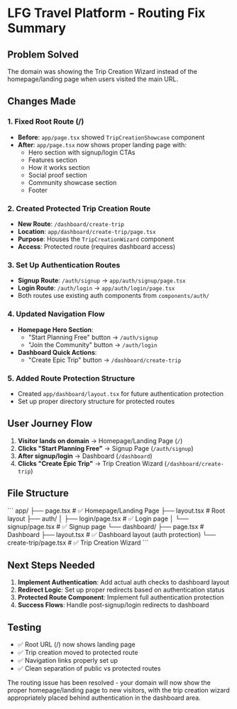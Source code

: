 # LFG Travel Platform - Routing Fix Summary

## Problem Solved
The domain was showing the Trip Creation Wizard instead of the homepage/landing page when users visited the main URL.

## Changes Made

### 1. Fixed Root Route (/)
- **Before**: `app/page.tsx` showed `TripCreationShowcase` component
- **After**: `app/page.tsx` now shows proper landing page with:
  - Hero section with signup/login CTAs
  - Features section
  - How it works section  
  - Social proof section
  - Community showcase section
  - Footer

### 2. Created Protected Trip Creation Route
- **New Route**: `/dashboard/create-trip`
- **Location**: `app/dashboard/create-trip/page.tsx`
- **Purpose**: Houses the `TripCreationWizard` component
- **Access**: Protected route (requires dashboard access)

### 3. Set Up Authentication Routes
- **Signup Route**: `/auth/signup` → `app/auth/signup/page.tsx`
- **Login Route**: `/auth/login` → `app/auth/login/page.tsx`
- Both routes use existing auth components from `components/auth/`

### 4. Updated Navigation Flow
- **Homepage Hero Section**: 
  - "Start Planning Free" button → `/auth/signup`
  - "Join the Community" button → `/auth/login`
- **Dashboard Quick Actions**:
  - "Create Epic Trip" button → `/dashboard/create-trip`

### 5. Added Route Protection Structure
- Created `app/dashboard/layout.tsx` for future authentication protection
- Set up proper directory structure for protected routes

## User Journey Flow
1. **Visitor lands on domain** → Homepage/Landing Page (`/`)
2. **Clicks "Start Planning Free"** → Signup Page (`/auth/signup`)
3. **After signup/login** → Dashboard (`/dashboard`)
4. **Clicks "Create Epic Trip"** → Trip Creation Wizard (`/dashboard/create-trip`)

## File Structure
\`\`\`
app/
├── page.tsx                    # ✅ Homepage/Landing Page
├── layout.tsx                  # Root layout
├── auth/
│   ├── login/page.tsx         # ✅ Login page
│   └── signup/page.tsx        # ✅ Signup page
└── dashboard/
    ├── page.tsx               # Dashboard
    ├── layout.tsx             # ✅ Dashboard layout (auth protection)
    └── create-trip/page.tsx   # ✅ Trip Creation Wizard
\`\`\`

## Next Steps Needed
1. **Implement Authentication**: Add actual auth checks to dashboard layout
2. **Redirect Logic**: Set up proper redirects based on authentication status
3. **Protected Route Component**: Implement full authentication protection
4. **Success Flows**: Handle post-signup/login redirects to dashboard

## Testing
- ✅ Root URL (/) now shows landing page
- ✅ Trip creation moved to protected route
- ✅ Navigation links properly set up
- ✅ Clean separation of public vs protected routes

The routing issue has been resolved - your domain will now show the proper homepage/landing page to new visitors, with the trip creation wizard appropriately placed behind authentication in the dashboard area.

